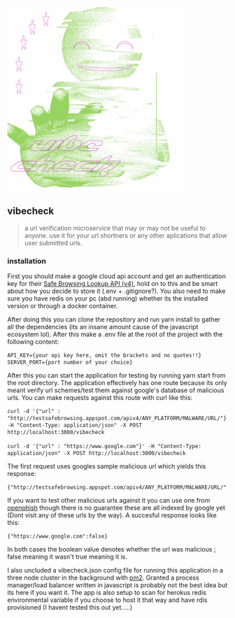 ![vibecheck logo](vibecheck.gif)

## vibecheck 
> a url verification microservice that may or may not be useful to anyone. 
> use it for your url shortners or any other aplications that allow user submitted urls. 

### installation 

First you should make a google cloud api account and get an authentication key for their [Safe Browsing Lookup API (v4)](https://developers.google.com/safe-browsing/v4/lookup-api), hold on to this and be smart about how you decide to store it (.env + .gitignore?). You also need to make sure you have redis on your pc (abd running) whether its the installed version or through a docker container.

After doing this you can clone the repository and run yarn install to gather all the dependencies (its an insane amount cause of the javascript ecosystem lol). After this make a .env file at the root of the project with the following content: 
``` 
API_KEY={your api key here, omit the brackets and no quotes!!} 
SERVER_PORT={port number of your choice}
``` 
After this you can start the application for testing by running yarn start from the root directory. The application effectively has one route because its only meant verify url schemes/test them against google's database of malicious urls. You can make requests against this route with curl like this: 
``` 
curl -d '{"url" : "http://testsafebrowsing.appspot.com/apiv4/ANY_PLATFORM/MALWARE/URL/"}' -H "Content-Type: application/json" -X POST http://localhost:3000/vibecheck 

curl -d '{"url" : "https://www.google.com"}' -H "Content-Type: application/json" -X POST http://localhost:3000/vibecheck

``` 
The first request uses googles sample malicious url which yields this response: 

``` 
{"http://testsafebrowsing.appspot.com/apiv4/ANY_PLATFORM/MALWARE/URL/":true}
``` 
If you want to test other malicious urls against it you can use one from [openphish](https://openphish.com/) though there is no guarantee these are all indexed by google yet (Dont visit any of these urls by the way). A succesful response looks like this: 

``` 
{"https://www.google.com":false}
```
In both cases the boolean value denotes whether the url was malicious ; false meaning it wasn't true meaning it is. 

I also uncluded a vibecheck.json config file for running this application in a three node cluster in the background with [pm2](https://github.com/Unitech/pm2). Granted a process manager/load balancer written in javascript is probably not the best idea but its here if you want it. The app is also setup to scan for herokus redis environmental variable if you choose to host it that way and have rdis provisioned (I havent tested this out yet.....)


